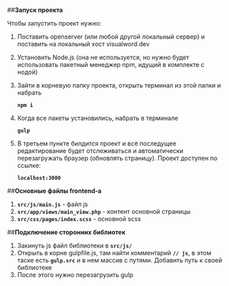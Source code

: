 ##**Запуск проекта**

Чтобы запустить проект нужно:
1. Поставить openserver (или любой другой локальный сервер) и поставить на локальный хост visualword.dev
2. Установить Node.js (она не используется, но нужно будет использовать пакетный менеджер npm, идущий в комплекте с нодой)
3. Зайти в корневую папку проекта, открыть терминал из этой папки и набрать 

    **`npm i`**
    
4. Когда все пакеты установились, набрать в терминале
    
    **`gulp`**

5. В третьем пункте билдится проект и всё последущее редактирование будет отслеживаться и автоматически перезагружать браузер (обновлять страницу). Проект доступен по ссылке:

    **`localhost:3000`**

##**Основные файлы frontend-а**

1. **`src/js/main.js`** - файл js
2. **`src/app/views/main_view.php`** - контент основной страницы
3. **`src/css/pages/index.scss`** - основной scss

##**Подключение сторонних библиотек**

1. Закинуть js файл библиотеки в **`src/js/`**
2. Открыть в корне gulpfile.js, там найти комментарий **`// js`**, в этом таске есть **`gulp.src`** и в нем массив с путями. Добавить путь к своей библиотеке
3. После этого нужно перезагрузить gulp

